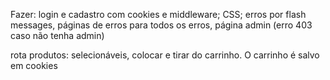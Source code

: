 Fazer: login e cadastro com cookies e middleware; CSS; erros por flash messages, páginas de erros para todos os erros, página admin (erro 403 caso não tenha admin) 

rota produtos: selecionáveis, colocar e tirar do carrinho. O carrinho é salvo em cookies
